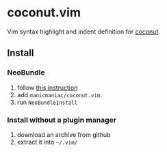 coconut.vim
===========

Vim syntax highlight and indent definition for [coconut](http://coconut-lang.org/).


Install
-------

### NeoBundle

1. follow [this instruction](https://github.com/Shougo/neobundle.vim#quick-start)
2. add `manicmaniac/coconut.vim`.
3. run `NeoBundleInstall`

### Install without a plugin manager

1. download an archive from github
2. extract it into `~/.vim/`
